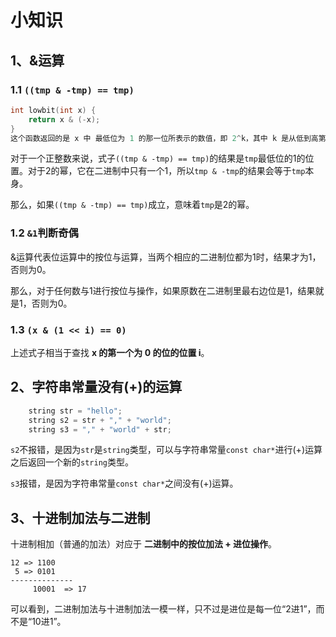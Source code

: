 # 小知识

## 1、&运算

### 1.1 `((tmp & -tmp) == tmp)`

```c++
int lowbit(int x) {
	return x & (-x);
}
这个函数返回的是 x 中 最低位为 1 的那一位所表示的数值，即 2^k，其中 k 是从低到高第一个 1 出现的位置。
```

对于一个正整数来说，式子`((tmp & -tmp) == tmp)`的结果是`tmp`最低位的1的位置。对于2的幂，它在二进制中只有一个1，所以`tmp & -tmp`的结果会等于`tmp`本身。

那么，如果`((tmp & -tmp) == tmp)`成立，意味着`tmp`是2的幂。

### 1.2 `&1`判断奇偶

&运算代表位运算中的按位与运算，当两个相应的二进制位都为1时，结果才为1，否则为0。

那么，对于任何数与1进行按位与操作，如果原数在二进制里最右边位是1，结果就是1，否则为0。

### 1.3 `(x & (1 << i) == 0)`

上述式子相当于查找 **x 的第一个为 0 的位的位置 i**。

## 2、字符串常量没有(+)的运算

```c++
    string str = "hello";
    string s2 = str + "," + "world";
    string s3 = "," + "world" + str;
```

`s2`不报错，是因为`str`是`string`类型，可以与字符串常量`const char*`进行(+)运算之后返回一个新的`string`类型。

`s3`报错，是因为字符串常量`const char*`之间没有(+)运算。

## 3、十进制加法与二进制

十进制相加（普通的加法）对应于 **二进制中的按位加法 + 进位操作**。

```
12 => 1100
 5 => 0101
--------------
     10001  => 17

```

可以看到，二进制加法与十进制加法一模一样，只不过是进位是每一位“2进1”，而不是“10进1”。